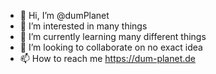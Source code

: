 - 👋 Hi, I’m @dumPlanet
- 👀 I’m interested in many things
- 🌱 I’m currently learning many different things
- 💞️ I’m looking to collaborate on no exact idea
- 📫 How to reach me https://dum-planet.de
